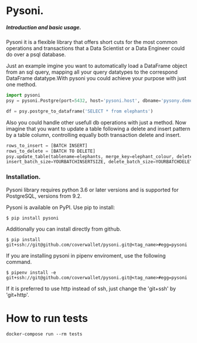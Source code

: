 # Pysoni.
##### Introduction and basic usage. 
Pysoni it is a flexible library that offers short cuts for the most common operations and transactions that a Data Scientist or a Data Engineer could do over a psql database.

Just an example imgine you want to automatically load a DataFrame object from an sql query, mapping all your query datatypes to the correspond DataFrame datatype.With pysoni you could achieve your purpose with just one method.

```python
import pysoni
psy = pysoni.Postgre(port=5432, host='pysoni.host', dbname='pysony.demo', user='pysoni', password='password')

df = psy.postgre_to_dataframe('SELECT * from elephants')
```

Also you could handle other usefull db operations with just a method. Now imagine that you want to update a table following a delete and insert pattern by a table column, controlling equally both transaction delete and insert.

```python
rows_to_insert = [BATCH INSERT]
rows_to_delete = [BATCH TO DELETE]
psy.update_table(tablename=elephants, merge_key=elephant_colour, delete_list=rows_to_delete, insert_list=rows_to_insert, 
insert_batch_size=YOURBATCHINSERTSIZE, delete_batch_size=YOURBATCHDELETESIZE)
```

### Installation.

Pysoni library requires python 3.6 or later versions and is supported for PostgreSQL, versions from 9.2.

Pysoni is available on PyPI. Use pip to install:

```
$ pip install pysoni
```

Additionally you can install directly from github.

```
$ pip install git+ssh://git@github.com/coverwallet/pysoni.git@<tag_name>#egg=pysoni
```
If you are installing pysoni in pipenv enviroment, use the following command.

```
$ pipenv install -e git+ssh://git@github.com/coverwallet/pysoni.git@<tag_name>#egg=pysoni
```

If it is preferred to use http instead of ssh, just change the 'git+ssh' by 'git+http'.

# How to run tests

`docker-compose run --rm tests`